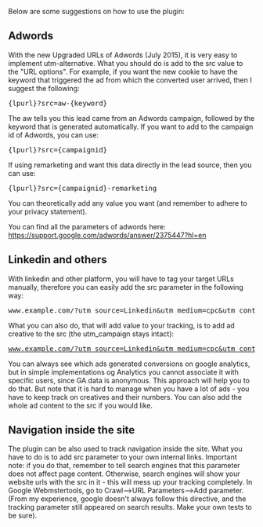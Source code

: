 Below are some suggestions on how to use the plugin:

<h2>Adwords</h2>
With the new Upgraded URLs of Adwords (July 2015), it is very easy to implement utm-alternative. What you should do is add to the src value to the "URL options". For example, if you want the new cookie to have the keyword that triggered the ad from which the converted user arrived, then I suggest the following: 
<pre>{lpurl}?src=aw-{keyword}</pre> The aw tells you this lead came from an Adwords campaign, followed by the keyword that is generated automatically.
If you want to add to the campaign id of Adwords, you can use: <pre>{lpurl}?src={campaignid}</pre> If using remarketing and want this data directly in the lead source, then you can use: <pre>{lpurl}?src={campaignid}-remarketing</pre>You can theoretically add any value you want (and remember to adhere to your privacy statement).

You can find all the parameters of adwords here: https://support.google.com/adwords/answer/2375447?hl=en

<h2>Linkedin and others</h2>
With linkedin and other platform, you will have to tag your target URLs manually, therefore you can easily add the src parameter in the following way:<pre>www.example.com/?utm_source=Linkedin&utm_medium=cpc&utm_content=XXX&utm_campaign=YOURCAMPAIGN&src=YOURCAMPAIGN</pre>

What you can also do, that will add value to your tracking, is to add ad creative to the src (the utm_campaign stays intact):<pre>www.example.com/?utm_source=Linkedin&utm_medium=cpc&utm_content=XXX&utm_campaign=YOURCAMPAIGN&src=YOURCAMPAIGN<b>-01</b></pre>
You can always see which ads generated conversions on google analytics, but in simple implementations og Analytics you cannot associate it with specific users, since GA data is anonymous. This approach will help you to do that. But note that it is hard to manage when you have a lot of ads - you have to keep track on creatives and their numbers. You can also add the whole ad content to the src if you would like. 

<h2>Navigation inside the site</h2>
The plugin can be also used to track navigation inside the site. What you have to do is to add src parameter to your own internal links. Important note: if you do that, remember to tell search engines that this parameter does not affect page content. Otherwise, search engines will show your website urls with the src in it - this will mess up your tracking completely. In Google Webmstertools, go to Crawl-->URL Parameters-->Add parameter. (From my experience, google doesn't always follow this directive, and the tracking parameter still appeared on search results. Make your own tests to be sure). 
